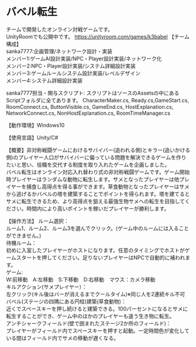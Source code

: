 # バベル転生
チームで開発したオンライン対戦ゲームです。  
UnityRoomでも公開中です。
https://unityroom.com/games/k3babel
【チーム構成】  
sanka7777:企画管理/ネットワーク設計・実装  
メンバー1:ゲームAI設計実装/NPC・Player設計実装/ネットワーク化  
メンバー2:NPC・Player設計実装/システム詳細設計実装  
メンバー3:ゲームルールシステム設計実装/レベルデザイン  
メンバー4:システム詳細設計実装    

sanka7777担当・関与スクリプト:  スクリプトはソースのAssetsの中にあるScriptフォルダに全てあります。
CharacterMaker.cs, Ready.cs,GameStart.cs, RoomConnect.cs, ButtonVisible.cs, GameEnd.cs, HostExplanation.cs, NetworkConnect.cs, NonHostExplanation.cs, 
RoomTimeManager.cs  

【動作環境】Windows10  

【使用言語】Unity/C#  

【概要】非対称戦闘ゲームにおけるサバイバー(追われる側)とキラー(追いかける側)のプレイヤー人口がサバイバーに偏っている問題を解決できるゲームを作りたいと思い、役職を交代する制度を取り入れたゲームを企画しました。  
バベル転生はオンライン対応入れ替わり式の非対称戦闘ゲームです。ゲーム開始時プレイヤーはランダムな動物に転生します。サメとなったプレイヤーは他プレイヤーを捕食し高得点を得る事ができます。草食動物となったプレイヤーはサメから逃げるかバベルの塔を建築することでポイントを得られます。塔を建てるとサメに転生できるため、より高得点を狙える最強生物サメへの転生を目指してください。時間内により高いポイントを稼いだプレイヤーが勝利します。  

【操作方法】
ルーム選択：  
ルーム1、ルーム2、ルーム3を選んでクリック。(ゲーム中のルームには入ることができません。)  
待機ルーム：  
初めに入室したプレイヤーがホストになります。任意のタイミングでホストがゲームスタートを押してください。足りないプレイヤーはNPCで自動的に補われます。  
ゲーム:  
W:前移動　A:左移動　S:下移動　D:右移動　マウス：カメラ移動  
キルアクション(サメプレイヤー）：  
左クリック(キル後はバーが消えるまでクールタイム)※同じ人を2連続キル不可  
バベル(ステージの四隅にある円柱)建築(草食動物)：  
近くでスペースキーを押し続けると建築できる。100パーセントになるとサメに転生することができ、ゲーム中のほかのプレイヤーも違う生き物に転生。  
アンチシャークフィールド(壁で囲まれたステージ2か所のフィールド)：  
プレイヤーがフィールド内でスペースキーを押すと起動。一定時間色が変化している間はフィールド内でサメの移動が遅くなる。  

